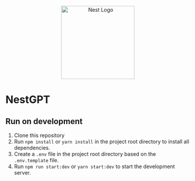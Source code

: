 <p align="center">
  <a href="http://nestjs.com/" target="blank"><img src="https://nestjs.com/img/logo-small.svg" width="200" alt="Nest Logo" /></a>
</p>

# NestGPT

## Run on development
1. Clone this repository
2. Run `npm install` or `yarn install` in the project root directory to install all dependencies.
3. Create a `.env` file in the project root directory based on the `.env.template` file.
4. Run `npm run start:dev` or `yarn start:dev` to start the development server.